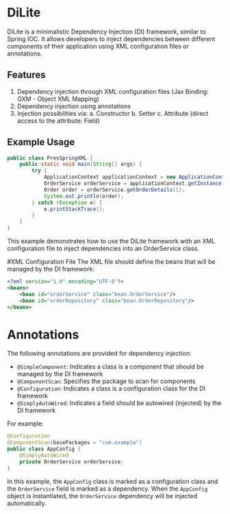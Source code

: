 # DiLite

DiLite is a minimalistic Dependency Injection (DI) framework, similar to Spring IOC. It allows developers to inject dependencies between different components of their application using XML configuration files or annotations.

## Features

1. Dependency injection through XML configuration files (Jax Binding: OXM - Object XML Mapping)
2. Dependency injection using annotations
3. Injection possibilities via:
    a. Constructor
    b. Setter
    c. Attribute (direct access to the attribute: Field)

## Example Usage

```java
public class PresSpringXML {
    public static void main(String[] args) {
        try {
            ApplicationContext applicationContext = new ApplicationContext("Bean.xml");
            OrderService orderService = applicationContext.getInstance(OrderService.class);
            Order order = orderService.getOrderDetails(1);
            System.out.println(order);
        } catch (Exception e) {
            e.printStackTrace();
        }
    }
}
```
This example demonstrates how to use the DiLite framework with an XML configuration file to inject dependencies into an OrderService class.

#XML Configuration File
The XML file should define the beans that will be managed by the DI framework:
```xml
<?xml version="1.0" encoding="UTF-8"?>
<beans>
    <bean id="orderService" class="bean.OrderService"/>
    <bean id="orderRepository" class="bean.OrderRepository"/>
</beans>
```
# Annotations

The following annotations are provided for dependency injection:

- `@SimpleComponent`: Indicates a class is a component that should be managed by the DI framework
- `@ComponentScan`: Specifies the package to scan for components
- `@Configuration`: Indicates a class is a configuration class for the DI framework
- `@SimplyAutoWired`: Indicates a field should be autowired (injected) by the DI framework

For example:
```java
@Configuration
@ComponentScan(basePackages = "com.example")
public class AppConfig {
    @SimplyAutoWired
    private OrderService orderService;
}
```

In this example, the `AppConfig` class is marked as a configuration class and the `OrderService` field is marked as a dependency. When the `AppConfig` object is instantiated, the `OrderService` dependency will be injected automatically.
